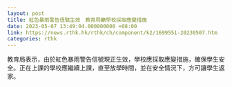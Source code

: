 ```yaml
---
layout: post
title: 紅色暴雨警告信號生效　教育局籲學校採取應變措施
date: 2023-05-07 13:49:04.000000000 +08:00
link: https://news.rthk.hk/rthk/ch/component/k2/1699551-20230507.htm
categories: rthk
---
```


教育局表示，由於紅色暴雨警告信號現正生效，學校應採取應變措施，確保學生安全。正在上課的學校應繼續上課，直至放學時間，並在安全情況下，方可讓學生返家。
